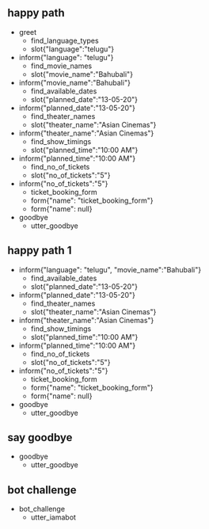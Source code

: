 ## happy path
* greet
  - find_language_types
  - slot{"language":"telugu"}
* inform{"language": "telugu"}
  - find_movie_names
  - slot{"movie_name":"Bahubali"}
* inform{"movie_name":"Bahubali"}
  - find_available_dates
  - slot{"planned_date":"13-05-20"}
* inform{"planned_date":"13-05-20"}
  - find_theater_names
  - slot{"theater_name":"Asian Cinemas"}
* inform{"theater_name":"Asian Cinemas"}
  - find_show_timings
  - slot{"planned_time":"10:00 AM"}
* inform{"planned_time":"10:00 AM"}
  - find_no_of_tickets
  - slot{"no_of_tickets":"5"}
* inform{"no_of_tickets":"5"}
  - ticket_booking_form
  - form{"name": "ticket_booking_form"}
  - form{"name": null}
* goodbye
  - utter_goodbye

## happy path 1
* inform{"language": "telugu", "movie_name":"Bahubali"}
  - find_available_dates
  - slot{"planned_date":"13-05-20"}
* inform{"planned_date":"13-05-20"}
  - find_theater_names
  - slot{"theater_name":"Asian Cinemas"}
* inform{"theater_name":"Asian Cinemas"}
  - find_show_timings
  - slot{"planned_time":"10:00 AM"}
* inform{"planned_time":"10:00 AM"}
  - find_no_of_tickets
  - slot{"no_of_tickets":"5"}
* inform{"no_of_tickets":"5"}
  - ticket_booking_form
  - form{"name": "ticket_booking_form"}
  - form{"name": null}
* goodbye
  - utter_goodbye


## say goodbye
* goodbye
  - utter_goodbye

## bot challenge
* bot_challenge
  - utter_iamabot
